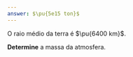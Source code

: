 ```yaml
---
answer: $\pu{5e15 ton}$
---
```


O raio médio da terra é $\pu{6400 km}$.

**Determine** a massa da atmosfera.
